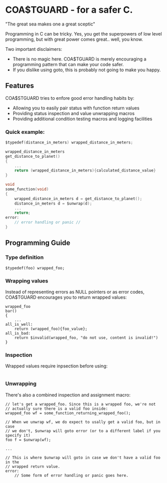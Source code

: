 # COA$TGUARD - for a safer C.

"The great sea makes one a great sceptic"

Programming in C can be tricky. Yes, you get the superpowers of
low level programming, but with great power comes great.. well, you know.

Two important disclaimers:
* There is no magic here. COA$TGUARD is merely encouraging a programming
  pattern that can make your code safer.
* If you dislike using goto, this is probably not going to make you happy. 

## Features

COA$STGUARD tries to enfore good error handling habits by:

* Allowing you to easily pair status with function return values
* Providing status inspection and value unwrapping macros
* Providing additional condition testing macros and logging facilities

### Quick example:

``` C
$typedef(distance_in_meters) wrapped_distance_in_meters;

wrapped_distance_in_meters
get_distance_to_planet()
{
    ...
    return (wrapped_distance_in_meters){calculated_distance_value}
}

void
some_function(void)
{
    wrapped_distance_in_meters d = get_distance_to_planet();
    distance_in_meters d = $unwrap(d);
    ...
    return;
error:
    // error handling or panic //
}
```

## Programming Guide

### Type definition

```
$typedef(foo) wrapped_foo;
```

### Wrapping values

Instead of representing errors as NULL pointers or as error codes, COA$TGUARD
encourages you to return wrapped values:

```
wrapped_foo
bar()
{
    ...
all_is_well:
    return (wrapped_foo){foo_value};
all_is_bad:
    return $invalid(wrapped_foo, "do not use, content is invalid!")
}
```

### Inspection

Wrapped values require inpsection before using:

```
```


### Unwrapping

There's also a combined inspection and assignment macro:

```
// let's get a wrapped_foo. Since this is a wrapped foo, we're not
// actually sure there is a valid foo inside:
wrapped_foo wf = some_function_returning_wrapped_foo();

// When we unwrap wf, we do expect to usally get a valid foo, but in case
// we don't, $unwrap will goto error (or to a different label if you specify it)
foo f = $unwrap(wf);

...

// This is where $unwrap will goto in case we don't have a valid foo in the
// wrapped return value.
error:
    // Some form of error handling or panic goes here.
```

